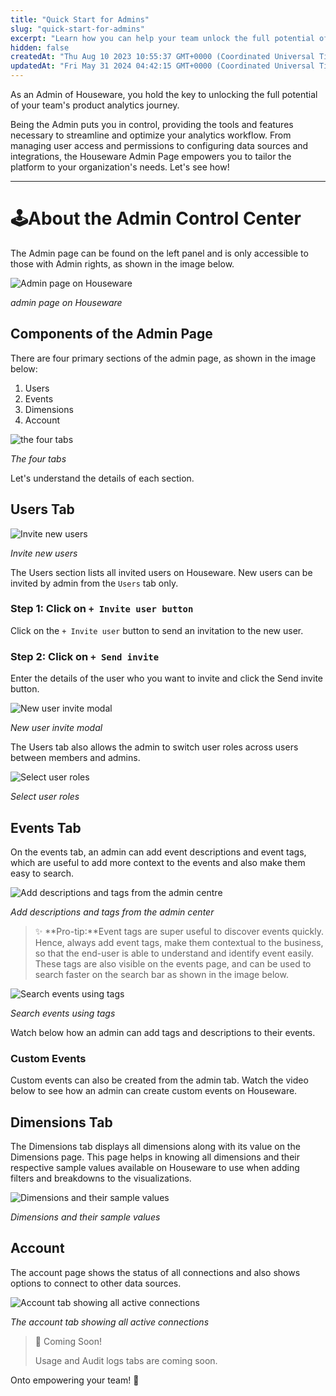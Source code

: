 ```yaml
---
title: "Quick Start for Admins"
slug: "quick-start-for-admins"
excerpt: "Learn how you can help your team unlock the full potential of Houseware!"
hidden: false
createdAt: "Thu Aug 10 2023 10:55:37 GMT+0000 (Coordinated Universal Time)"
updatedAt: "Fri May 31 2024 04:42:15 GMT+0000 (Coordinated Universal Time)"
---
```

As an Admin of Houseware, you hold the key to unlocking the full potential of your team's product analytics journey. 

Being the Admin puts you in control, providing the tools and features necessary to streamline and optimize your analytics workflow. From managing user access and permissions to configuring data sources and integrations, the Houseware Admin Page empowers you to tailor the platform to your organization's needs. Let's see how!

***

# 🕹️About the Admin Control Center

The Admin page can be found on the left panel and is only accessible to those with Admin rights, as shown in the image below.

![Admin page on Houseware](https://files.readme.io/ac347c0-Screenshot_2023-10-30_at_6.18.09_PM.png)

*admin page on Houseware*


## Components of the Admin Page

There are four primary sections of the admin page, as shown in the image below:

1. Users
2. Events
3. Dimensions
4. Account

![the four tabs](https://files.readme.io/98af9bd-Screenshot_2023-10-30_at_6.21.53_PM.png)

*The four tabs*


Let's understand the details of each section.

## Users Tab

![Invite new users](https://files.readme.io/460b245-Screenshot_2023-10-30_at_6.25.50_PM.png)

*Invite new users*


The Users section lists all invited users on Houseware. New users can be invited by admin from the `Users` tab only. 

### Step 1: Click on `+ Invite user button`

Click on the `+ Invite user` button to send an invitation to the new user.

### Step 2: Click on `+ Send invite`

Enter the details of the user who you want to invite and click the Send invite button.

![New user invite modal](https://files.readme.io/67703ef-Screenshot_2023-10-30_at_6.28.58_PM.png)

*New user invite modal*


The Users tab also allows the admin to switch user roles across users between members and admins.

![Select user roles](https://files.readme.io/45194af-Screenshot_2023-10-30_at_6.31.31_PM.png)

*Select user roles*


## Events Tab

On the events tab, an admin can add event descriptions and event tags, which are useful to add more context to the events and also make them easy to search.

![Add descriptions and tags from the admin centre](https://files.readme.io/ef702dc-Screenshot_2023-10-30_at_6.35.26_PM.png)

*Add descriptions and tags from the admin center*


> ✨ **Pro-tip:**Event tags are super useful to discover events quickly. Hence, always add event tags, make them contextual to the business, so that the end-user is able to understand and identify event easily. These tags are also visible on the events page, and can be used to search faster on the search bar as shown in the image below.

![Search events using tags](https://files.readme.io/c712614-Screenshot_2023-10-30_at_6.50.47_PM.png)

*Search events using tags*


Watch below how an admin can add tags and descriptions to their events.

<!-- [block:html]
{
  "html": "<div style=\"position: relative; padding-bottom: calc(59% + 41px); height: 0;\"><iframe src=\"https://demo.arcade.software/hZiJeuiDRWK25GFJo2Vj?embed\" frameborder=\"0\" loading=\"lazy\" webkitallowfullscreen mozallowfullscreen allowfullscreen style=\"position: absolute; top: 0; left: 0; width: 100%; height: 100%;color-scheme: light;\"></iframe></div>"
}
[/block] -->


### Custom Events

Custom events can also be created from the admin tab. Watch the video below to see how an admin can create custom events on Houseware.

<!-- [block:html]
{
  "html": "<div style=\"position: relative; padding-bottom: calc(53.20417287630402% + 41px); height: 0;\"><iframe src=\"https://demo.arcade.software/hmvEUN3FQPgUi1NFrNtx?embed\" frameborder=\"0\" loading=\"lazy\" webkitallowfullscreen mozallowfullscreen allowfullscreen style=\"position: absolute; top: 0; left: 0; width: 100%; height: 100%;color-scheme: light;\"></iframe></div>"
}
[/block] -->


## Dimensions Tab

The Dimensions tab displays all dimensions along with its value on the Dimensions page. This page helps in knowing all dimensions and their respective sample values available on Houseware to use when adding filters and breakdowns to the visualizations.

![Dimensions and their sample values](https://files.readme.io/7ad0f1c-Screenshot_2023-10-30_at_6.55.19_PM.png)

*Dimensions and their sample values*


## Account

The account page shows the status of all connections and also shows options to connect to other data sources.

![Account tab showing all active connections](https://files.readme.io/4890811-Screenshot_2023-10-30_at_6.56.45_PM.png)

*The account tab showing all active connections*


> 👀 Coming Soon!
> 
> Usage and Audit logs tabs are coming soon.

Onto empowering your team! 🤝
